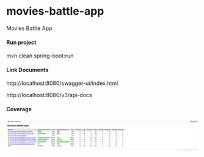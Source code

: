 # movies-battle-app
Movies Battle App

#### Run project
mvn clean spring-boot:run

#### Link Documents
http://localhost:8080/swagger-ui/index.html 

http://localhost:8080/v3/api-docs

#### Coverage
![img.png](img.png)